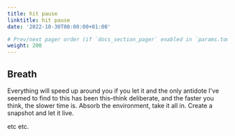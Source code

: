 ```yaml
---
title: hit pause
linktitle: hit pause
date: '2022-10-30T00:00:00+01:00'

# Prev/next pager order (if `docs_section_pager` enabled in `params.toml`)
weight: 200
---
```

## Breath
Everything will speed up around you if you let it and the only antidote I've seemed to find to this has been this–think deliberate, and the faster you think, the slower time is. Absorb the environment, take it all in. Create a snapshot and let it live.

etc etc.
